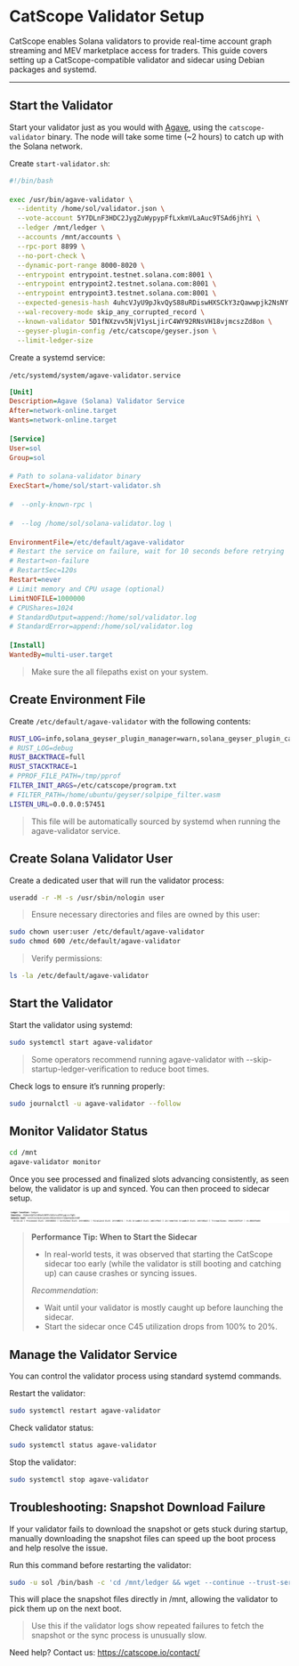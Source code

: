 # CatScope Validator Setup

CatScope enables Solana validators to provide real-time account graph streaming and MEV marketplace access for traders. This guide covers setting up a CatScope-compatible validator and sidecar using Debian packages and systemd.

---------

## Start the Validator

Start your validator just as you would with [Agave](https://github.com/anza-xyz/agave), using the `catscope-validator` binary. The node will take some time (~2 hours) to catch up with the Solana network.

Create `start-validator.sh`:
```bash
#!/bin/bash

exec /usr/bin/agave-validator \
  --identity /home/sol/validator.json \
  --vote-account 5Y7DLnF3HDC2JygZuWypypFfLxkmVLaAuc9TSAd6jhYi \
  --ledger /mnt/ledger \
  --accounts /mnt/accounts \
  --rpc-port 8899 \
  --no-port-check \
  --dynamic-port-range 8000-8020 \
  --entrypoint entrypoint.testnet.solana.com:8001 \
  --entrypoint entrypoint2.testnet.solana.com:8001 \
  --entrypoint entrypoint3.testnet.solana.com:8001 \
  --expected-genesis-hash 4uhcVJyU9pJkvQyS88uRDiswHXSCkY3zQawwpjk2NsNY \
  --wal-recovery-mode skip_any_corrupted_record \
  --known-validator 5D1fNXzvv5NjV1ysLjirC4WY92RNsVH18vjmcszZd8on \
  --geyser-plugin-config /etc/catscope/geyser.json \
  --limit-ledger-size
```
Create a systemd service:

`/etc/systemd/system/agave-validator.service`

```ini
[Unit]
Description=Agave (Solana) Validator Service                                         
After=network-online.target                                                          
Wants=network-online.target                                                          
                                                                                     
[Service]                                                                            
User=sol                                                                            
Group=sol                                                                           
                                                                                     
# Path to solana-validator binary                                                    
ExecStart=/home/sol/start-validator.sh

#  --only-known-rpc \

#  --log /home/sol/solana-validator.log \

EnvironmentFile=/etc/default/agave-validator                        
# Restart the service on failure, wait for 10 seconds before retrying
# Restart=on-failure                                                                   
# RestartSec=120s                                                                      
Restart=never                                         
# Limit memory and CPU usage (optional)                                              
LimitNOFILE=1000000                                                                  
# CPUShares=1024                                                                      
# StandardOutput=append:/home/sol/validator.log
# StandardError=append:/home/sol/validator.log

[Install]                 
WantedBy=multi-user.target
```
> Make sure the all filepaths exist on your system.


## Create Environment File

Create `/etc/default/agave-validator` with the following contents:

```bash
RUST_LOG=info,solana_geyser_plugin_manager=warn,solana_geyser_plugin_catscope=warn,catscope_tree=warn,catscope_primitive=warn,catscope_host=warn,catscope_primitive::server=warn,catscope_primitive::serverclient=warn
# RUST_LOG=debug
RUST_BACKTRACE=full
RUST_STACKTRACE=1
# PPROF_FILE_PATH=/tmp/pprof
FILTER_INIT_ARGS=/etc/catscope/program.txt
# FILTER_PATH=/home/ubuntu/geyser/solpipe_filter.wasm
LISTEN_URL=0.0.0.0:57451
```
> This file will be automatically sourced by systemd when running the agave-validator service.

## Create Solana Validator User

Create a dedicated user that will run the validator process:

```bash
useradd -r -M -s /usr/sbin/nologin user
```
> Ensure necessary directories and files are owned by this user:

```bash 
sudo chown user:user /etc/default/agave-validator
sudo chmod 600 /etc/default/agave-validator

```
> Verify permissions:
```bash
ls -la /etc/default/agave-validator
```

## Start the Validator

Start the validator using systemd:
```bash
sudo systemctl start agave-validator
```
> Some operators recommend running agave-validator with --skip-startup-ledger-verification to reduce boot times.

Check logs to ensure it’s running properly:

```bash
sudo journalctl -u agave-validator --follow
```

## Monitor Validator Status

```bash
cd /mnt
agave-validator monitor
```
Once you see processed and finalized slots advancing consistently, as seen below, the validator is up and synced. You can then proceed to sidecar setup.

![Validator Setup Screenshot](./screenshots/validator-up.png)

> **Performance Tip: When to Start the Sidecar**
> - In real-world tests, it was observed that starting the CatScope sidecar too early (while the validator is still booting and catching up) can cause crashes or syncing issues.
>
> *Recommendation*:
> - Wait until your validator is mostly caught up before launching the sidecar.
> - Start the sidecar once C45 utilization drops from 100% to 20%.





## Manage the Validator Service
You can control the validator process using standard systemd commands.

Restart the validator:
```bash
sudo systemctl restart agave-validator
```
Check validator status:
```bash
sudo systemctl status agave-validator
```

Stop the validator:
```bash
sudo systemctl stop agave-validator
```

## Troubleshooting: Snapshot Download Failure
If your validator fails to download the snapshot or gets stuck during startup, manually downloading the snapshot files can speed up the boot process and help resolve the issue.

Run this command before restarting the validator:

```bash
sudo -u sol /bin/bash -c 'cd /mnt/ledger && wget --continue --trust-server-names http://198.244.253.220:9099/snapshot.tar.bz2 && wget --continue --trust-server-names http://198.244.253.220:9099/incremental-snapshot.tar.bz2'
```
This will place the snapshot files directly in /mnt, allowing the validator to pick them up on the next boot.

> Use this if the validator logs show repeated failures to fetch the snapshot or the sync process is unusually slow.




Need help? Contact us:
https://catscope.io/contact/